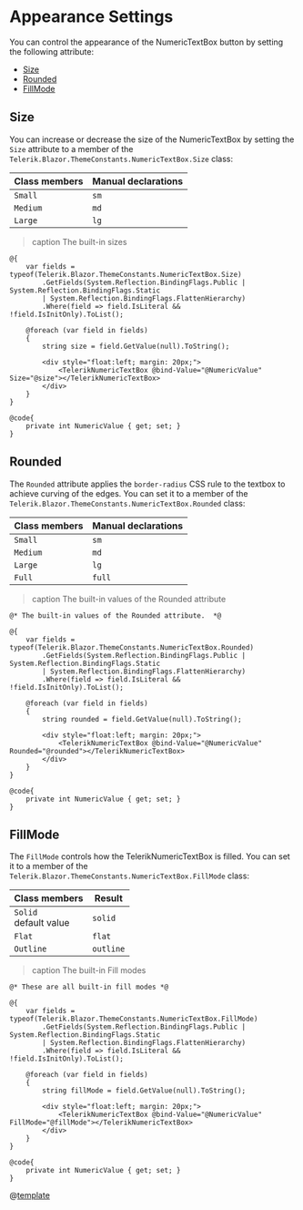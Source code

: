 
# Appearance Settings

You can control the appearance of the NumericTextBox button by setting the following attribute:

* [Size](#size)
* [Rounded](#rounded)
* [FillMode](#fillmode)

## Size

You can increase or decrease the size of the NumericTextBox by setting the `Size` attribute to a member of the `Telerik.Blazor.ThemeConstants.NumericTextBox.Size` class:

| Class members | Manual declarations |
|------------|--------|
|`Small` |`sm`|
|`Medium`|`md`|
|`Large`|`lg`|

>caption The built-in sizes

````RAZOR
@{
    var fields = typeof(Telerik.Blazor.ThemeConstants.NumericTextBox.Size)
        .GetFields(System.Reflection.BindingFlags.Public | System.Reflection.BindingFlags.Static
        | System.Reflection.BindingFlags.FlattenHierarchy)
        .Where(field => field.IsLiteral && !field.IsInitOnly).ToList();

    @foreach (var field in fields)
    {
        string size = field.GetValue(null).ToString();

        <div style="float:left; margin: 20px;">
            <TelerikNumericTextBox @bind-Value="@NumericValue" Size="@size"></TelerikNumericTextBox>
        </div>
    }
}

@code{
    private int NumericValue { get; set; }
}
````

## Rounded

The `Rounded` attribute applies the `border-radius` CSS rule to the textbox to achieve curving of the edges. You can set it to a member of the `Telerik.Blazor.ThemeConstants.NumericTextBox.Rounded` class:

| Class members | Manual declarations |
|------------|--------|
|`Small` |`sm`|
|`Medium`|`md`|
|`Large`|`lg`|
|`Full`|`full`|

>caption The built-in values of the Rounded attribute

````RAZOR
@* The built-in values of the Rounded attribute.  *@

@{
    var fields = typeof(Telerik.Blazor.ThemeConstants.NumericTextBox.Rounded)
        .GetFields(System.Reflection.BindingFlags.Public | System.Reflection.BindingFlags.Static
        | System.Reflection.BindingFlags.FlattenHierarchy)
        .Where(field => field.IsLiteral && !field.IsInitOnly).ToList();

    @foreach (var field in fields)
    {
        string rounded = field.GetValue(null).ToString();

        <div style="float:left; margin: 20px;">
            <TelerikNumericTextBox @bind-Value="@NumericValue" Rounded="@rounded"></TelerikNumericTextBox>
        </div>
    }
}

@code{
    private int NumericValue { get; set; }
}
````

## FillMode

The `FillMode` controls how the TelerikNumericTextBox is filled. You can set it to a member of the `Telerik.Blazor.ThemeConstants.NumericTextBox.FillMode` class:

| Class members | Result |
|------------|--------|
|`Solid` <br /> default value|`solid`|
|`Flat`|`flat`|
|`Outline`|`outline`|

>caption The built-in Fill modes

````RAZOR
@* These are all built-in fill modes *@

@{
    var fields = typeof(Telerik.Blazor.ThemeConstants.NumericTextBox.FillMode)
        .GetFields(System.Reflection.BindingFlags.Public | System.Reflection.BindingFlags.Static
        | System.Reflection.BindingFlags.FlattenHierarchy)
        .Where(field => field.IsLiteral && !field.IsInitOnly).ToList();

    @foreach (var field in fields)
    {
        string fillMode = field.GetValue(null).ToString();

        <div style="float:left; margin: 20px;">
            <TelerikNumericTextBox @bind-Value="@NumericValue" FillMode="@fillMode"></TelerikNumericTextBox>
        </div>
    }
}

@code{
    private int NumericValue { get; set; }
}
````

@[template](/_contentTemplates/common/themebuilder-section.md#appearance-themebuilder)
